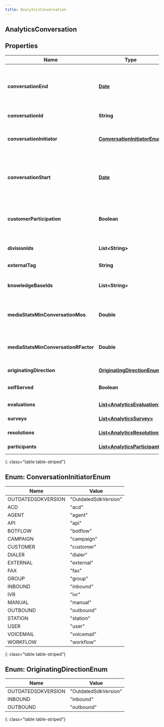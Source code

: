 ```yaml
---
title: AnalyticsConversation
---
```


## AnalyticsConversation

## Properties

| Name                                 | Type                                                                                 | Description                                                                                                               | Notes      |
| ------------------------------------ | ------------------------------------------------------------------------------------ | ------------------------------------------------------------------------------------------------------------------------- | ---------- |
| **conversationEnd**                  | <!----><!---->[**Date**](Date.md)<!---->                                             | The end time of a conversation. Date time is represented as an ISO-8601 string. For example: yyyy-MM-ddTHH:mm:ss[.mmm]Z   | [optional] |
| **conversationId**                   | <!----><!---->**String**<!---->                                                      | Unique identifier for the conversation                                                                                    | [optional] |
| **conversationInitiator**            | [**ConversationInitiatorEnum**](#ConversationInitiatorEnum)<!---->                   | Indicates the participant purpose of the participant initiating a message conversation                                    | [optional] |
| **conversationStart**                | <!----><!---->[**Date**](Date.md)<!---->                                             | The start time of a conversation. Date time is represented as an ISO-8601 string. For example: yyyy-MM-ddTHH:mm:ss[.mmm]Z | [optional] |
| **customerParticipation**            | <!----><!---->**Boolean**<!---->                                                     | Indicates a messaging conversation in which the customer participated by sending at least one message                     | [optional] |
| **divisionIds**                      | <!----><!---->**List&lt;String&gt;**<!---->                                          | Identifier(s) of division(s) associated with a conversation                                                               | [optional] |
| **externalTag**                      | <!----><!---->**String**<!---->                                                      | External tag for the conversation                                                                                         | [optional] |
| **knowledgeBaseIds**                 | <!----><!---->**List&lt;String&gt;**<!---->                                          | The unique identifier(s) of the knowledge base(s) used                                                                    | [optional] |
| **mediaStatsMinConversationMos**     | <!----><!---->**Double**<!---->                                                      | The lowest estimated average MOS among all the audio streams belonging to this conversation                               | [optional] |
| **mediaStatsMinConversationRFactor** | <!----><!---->**Double**<!---->                                                      | The lowest R-factor value among all of the audio streams belonging to this conversation                                   | [optional] |
| **originatingDirection**             | [**OriginatingDirectionEnum**](#OriginatingDirectionEnum)<!---->                     | The original direction of the conversation                                                                                | [optional] |
| **selfServed**                       | <!----><!---->**Boolean**<!---->                                                     | Indicates whether all flow sessions were self serviced                                                                    | [optional] |
| **evaluations**                      | <!----><!---->[**List&lt;AnalyticsEvaluation&gt;**](AnalyticsEvaluation.md)<!---->   | Evaluations associated with this conversation                                                                             | [optional] |
| **surveys**                          | <!----><!---->[**List&lt;AnalyticsSurvey&gt;**](AnalyticsSurvey.md)<!---->           | Surveys associated with this conversation                                                                                 | [optional] |
| **resolutions**                      | <!----><!---->[**List&lt;AnalyticsResolution&gt;**](AnalyticsResolution.md)<!---->   | Resolutions associated with this conversation                                                                             | [optional] |
| **participants**                     | <!----><!---->[**List&lt;AnalyticsParticipant&gt;**](AnalyticsParticipant.md)<!----> | Participants in the conversation                                                                                          | [optional] |

{: class="table table-striped"}

<a name="ConversationInitiatorEnum"></a>

## Enum: ConversationInitiatorEnum

| Name               | Value                          |
| ------------------ | ------------------------------ |
| OUTDATEDSDKVERSION | &quot;OutdatedSdkVersion&quot; |
| ACD                | &quot;acd&quot;                |
| AGENT              | &quot;agent&quot;              |
| API                | &quot;api&quot;                |
| BOTFLOW            | &quot;botflow&quot;            |
| CAMPAIGN           | &quot;campaign&quot;           |
| CUSTOMER           | &quot;customer&quot;           |
| DIALER             | &quot;dialer&quot;             |
| EXTERNAL           | &quot;external&quot;           |
| FAX                | &quot;fax&quot;                |
| GROUP              | &quot;group&quot;              |
| INBOUND            | &quot;inbound&quot;            |
| IVR                | &quot;ivr&quot;                |
| MANUAL             | &quot;manual&quot;             |
| OUTBOUND           | &quot;outbound&quot;           |
| STATION            | &quot;station&quot;            |
| USER               | &quot;user&quot;               |
| VOICEMAIL          | &quot;voicemail&quot;          |
| WORKFLOW           | &quot;workflow&quot;           |

{: class="table table-striped"}

<a name="OriginatingDirectionEnum"></a>

## Enum: OriginatingDirectionEnum

| Name               | Value                          |
| ------------------ | ------------------------------ |
| OUTDATEDSDKVERSION | &quot;OutdatedSdkVersion&quot; |
| INBOUND            | &quot;inbound&quot;            |
| OUTBOUND           | &quot;outbound&quot;           |

{: class="table table-striped"}
